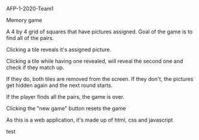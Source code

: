 AFP-1-2020-Team1

Memory game

A 4 by 4 grid of squares that have pictures assigned. Goal of the game is to find all of the pairs.

Clicking a tile reveals it's assigned picture.

Clicking a tile while having one revealed, will reveal the second one and check if they match up.

If they do, both tiles are removed from the screen. If they don't, the pictures get hidden again and the next round starts.

If the player finds all the pairs, the game is over.

Clicking the "new game" button resets the game


As this is a web application, it's made up of html, css and javascript

test
